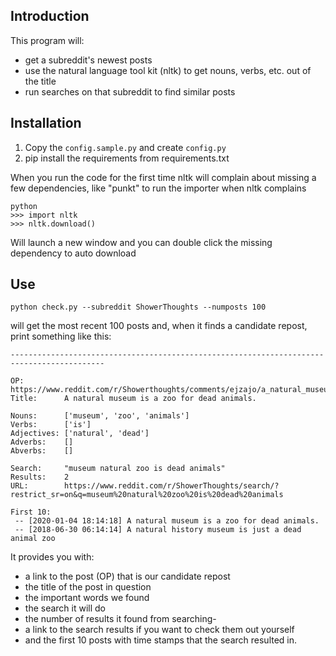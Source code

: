 ## Introduction

This program will:

- get a subreddit's newest posts
- use the natural language tool kit (nltk) to get nouns, verbs, etc. out of the title
- run searches on that subreddit to find similar posts


## Installation

1) Copy the `config.sample.py` and create `config.py`
2) pip install the requirements from requirements.txt

When you run the code for the first time nltk will complain about missing a few dependencies, like "punkt"
to run the importer when nltk complains
```
python
>>> import nltk
>>> nltk.download()
```

Will launch a new window and you can double click the missing dependency to auto download

## Use

`python check.py --subreddit ShowerThoughts --numposts 100`

will get the most recent 100 posts and, when it finds a candidate repost, print something like this:

```
-------------------------------------------------------------------------------------------

OP:         https://www.reddit.com/r/Showerthoughts/comments/ejzajo/a_natural_museum_is_a_zoo_for_dead_animals/
Title:      A natural museum is a zoo for dead animals.

Nouns:      ['museum', 'zoo', 'animals']
Verbs:      ['is']
Adjectives: ['natural', 'dead']
Adverbs:    []
Abverbs:    []

Search:     "museum natural zoo is dead animals"
Results:    2
URL:        https://www.reddit.com/r/ShowerThoughts/search/?restrict_sr=on&q=museum%20natural%20zoo%20is%20dead%20animals

First 10:
 -- [2020-01-04 18:14:18] A natural museum is a zoo for dead animals.
 -- [2018-06-30 06:14:14] A natural history museum is just a dead animal zoo
```

It provides you with:

- a link to the post (OP) that is our candidate repost
- the title of the post in question
- the important words we found
- the search it will do
- the number of results it found from searching-
- a link to the search results if you want to check them out yourself
- and the first 10 posts with time stamps that the search resulted in.